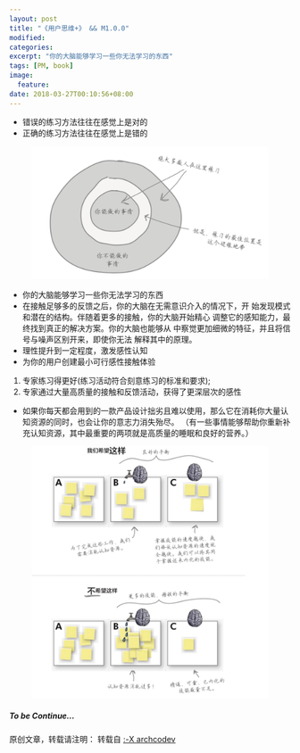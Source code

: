 ```yaml
---
layout: post
title: "《用户思维+》 && M1.0.0"
modified:
categories: 
excerpt: "你的大脑能够学习一些你无法学习的东西"
tags: [PM, book]
image:
  feature:
date: 2018-03-27T00:10:56+08:00
---
```

* 错误的练习方法往往在感觉上是对的
* 正确的练习方法往往在感觉上是错的

<figure>
	<a href="/images/2018/03/01.jpg"><img src="/images/2018/03/01.jpg"></a>
</figure>

* 你的大脑能够学习一些你无法学习的东西
* 在接触足够多的反馈之后，你的大脑在无需意识介入的情况下，开 始发现模式和潜在的结构。伴随着更多的接触，你的大脑开始精心 调整它的感知能力，最终找到真正的解决方案。你的大脑也能够从 中察觉更加细微的特征，并且将信号与噪声区别开来，即使你无法 解释其中的原理。 
* 理性提升到一定程度，激发感性认知
* 为你的用户创建最小可行感性接触体验
1. 专家练习得更好(练习活动符合刻意练习的标准和要求);
2. 专家通过大量高质量的接触和反馈活动，获得了更深层次的感性 

* 如果你每天都会用到的一款产品设计拙劣且难以使用，那么它在消耗你大量认知资源的同时，也会让你的意志力消失殆尽。 
（有一些事情能够帮助你重新补充认知资源，其中最重要的两项就是高质量的睡眠和良好的营养。）

<figure>
	<a href="/images/2018/03/02.jpg"><img src="/images/2018/03/02.jpg"></a>
</figure>

##### To be Continue…

原创文章，转载请注明： 转载自 <a href="http://archcodev.com">:-X archcodev</a>